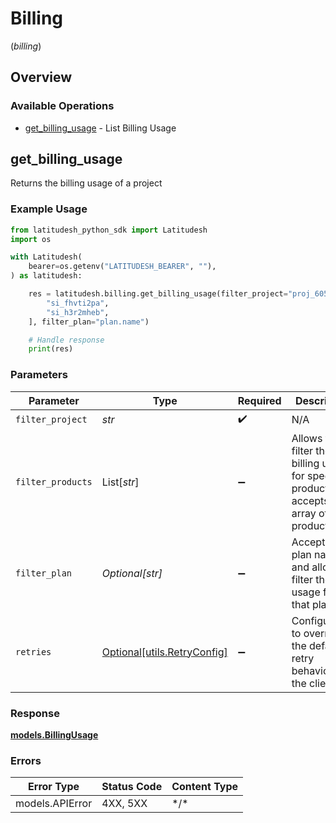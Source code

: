 # Billing
(*billing*)

## Overview

### Available Operations

* [get_billing_usage](#get_billing_usage) - List Billing Usage

## get_billing_usage

Returns the billing usage of a project


### Example Usage

```python
from latitudesh_python_sdk import Latitudesh
import os

with Latitudesh(
    bearer=os.getenv("LATITUDESH_BEARER", ""),
) as latitudesh:

    res = latitudesh.billing.get_billing_usage(filter_project="proj_6059EqYkOQj8p", filter_products=[
        "si_fhvti2pa",
        "si_h3r2mheb",
    ], filter_plan="plan.name")

    # Handle response
    print(res)

```

### Parameters

| Parameter                                                                                      | Type                                                                                           | Required                                                                                       | Description                                                                                    |
| ---------------------------------------------------------------------------------------------- | ---------------------------------------------------------------------------------------------- | ---------------------------------------------------------------------------------------------- | ---------------------------------------------------------------------------------------------- |
| `filter_project`                                                                               | *str*                                                                                          | :heavy_check_mark:                                                                             | N/A                                                                                            |
| `filter_products`                                                                              | List[*str*]                                                                                    | :heavy_minus_sign:                                                                             | Allows to filter the billing usage for specific products. It accepts an array of product ids.<br/> |
| `filter_plan`                                                                                  | *Optional[str]*                                                                                | :heavy_minus_sign:                                                                             | Accepts a plan name and allows to filter the usage for that plan.<br/>                         |
| `retries`                                                                                      | [Optional[utils.RetryConfig]](../../models/utils/retryconfig.md)                               | :heavy_minus_sign:                                                                             | Configuration to override the default retry behavior of the client.                            |

### Response

**[models.BillingUsage](../../models/billingusage.md)**

### Errors

| Error Type      | Status Code     | Content Type    |
| --------------- | --------------- | --------------- |
| models.APIError | 4XX, 5XX        | \*/\*           |